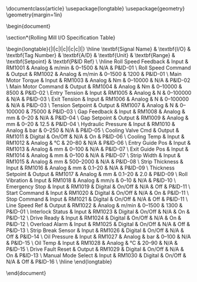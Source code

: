 \documentclass{article}
\usepackage{longtable}
\usepackage{geometry}
\geometry{margin=1in}

\begin{document}

\section*{Rolling Mill I/O Specification Table}

\begin{longtable}{|l|c|l|c|l|c|c|l|}
\hline
\textbf{Signal Name} & \textbf{I/O} & \textbf{Tag Number} & \textbf{A/D} & \textbf{Unit} & \textbf{Range} & \textbf{Setpoint} & \textbf{P\&ID Ref} \\
\hline
Roll Speed Feedback & Input  & RM1001 & Analog  & m/min & 0–1500 & N/A   & P\&ID-01 \\
Roll Speed Command  & Output & RM1002 & Analog  & m/min & 0–1500 & 1200  & P\&ID-01 \\
Main Motor Torque   & Input  & RM1003 & Analog  & Nm    & 0–10000 & N/A  & P\&ID-02 \\
Main Motor Command  & Output & RM1004 & Analog  & Nm    & 0–10000 & 8500 & P\&ID-02 \\
Entry Tension       & Input  & RM1005 & Analog  & N     & 0–100000 & N/A & P\&ID-03 \\
Exit Tension        & Input  & RM1006 & Analog  & N     & 0–100000 & N/A & P\&ID-03 \\
Tension Setpoint    & Output & RM1007 & Analog  & N     & 0–100000 & 75000 & P\&ID-03 \\
Gap Feedback        & Input  & RM1008 & Analog  & mm    & 0–20     & N/A  & P\&ID-04 \\
Gap Setpoint        & Output & RM1009 & Analog  & mm    & 0–20     & 12.5 & P\&ID-04 \\
Hydraulic Pressure  & Input  & RM1010 & Analog  & bar   & 0–250    & N/A  & P\&ID-05 \\
Cooling Valve Cmd   & Output & RM1011 & Digital & On/Off & N/A    & On   & P\&ID-06 \\
Cooling Temp        & Input  & RM1012 & Analog  & °C    & 20–80    & N/A  & P\&ID-06 \\
Entry Guide Pos     & Input  & RM1013 & Analog  & mm    & 0–100    & N/A  & P\&ID-07 \\
Exit Guide Pos      & Input  & RM1014 & Analog  & mm    & 0–100    & N/A  & P\&ID-07 \\
Strip Width         & Input  & RM1015 & Analog  & mm    & 500–2000 & N/A  & P\&ID-08 \\
Strip Thickness     & Input  & RM1016 & Analog  & mm    & 0.1–20   & N/A  & P\&ID-09 \\
Thickness Setpoint  & Output & RM1017 & Analog  & mm    & 0.1–20   & 2.0  & P\&ID-09 \\
Roll Vibration      & Input  & RM1018 & Analog  & mm/s  & 0–10     & N/A  & P\&ID-10 \\
Emergency Stop      & Input  & RM1019 & Digital & On/Off & N/A    & Off  & P\&ID-11 \\
Start Command       & Input  & RM1020 & Digital & On/Off & N/A    & On   & P\&ID-11 \\
Stop Command        & Input  & RM1021 & Digital & On/Off & N/A    & Off  & P\&ID-11 \\
Line Speed Ref      & Output & RM1022 & Analog  & m/min & 0–1500  & 1300 & P\&ID-01 \\
Interlock Status    & Input  & RM1023 & Digital & On/Off & N/A    & On   & P\&ID-12 \\
Drive Ready         & Input  & RM1024 & Digital & On/Off & N/A    & On   & P\&ID-12 \\
Overload Alarm      & Input  & RM1025 & Digital & On/Off & N/A    & Off  & P\&ID-13 \\
Strip Break Sensor  & Input  & RM1026 & Digital & On/Off & N/A    & Off  & P\&ID-14 \\
Oil Pressure        & Input  & RM1027 & Analog  & bar    & 0–100  & N/A  & P\&ID-15 \\
Oil Temp            & Input  & RM1028 & Analog  & °C     & 20–90  & N/A  & P\&ID-15 \\
Drive Fault Reset   & Output & RM1029 & Digital & On/Off & N/A    & On   & P\&ID-13 \\
Manual Mode Select  & Input  & RM1030 & Digital & On/Off & N/A    & Off  & P\&ID-16 \\
\hline
\end{longtable}

\end{document}
